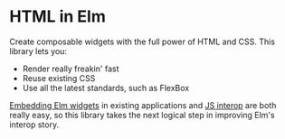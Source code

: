 # HTML in Elm

Create composable widgets with the full power of HTML and CSS. This library
lets you:

  * Render really freakin' fast 
  * Reuse existing CSS
  * Use all the latest standards, such as FlexBox

[Embedding Elm widgets](https://github.com/evancz/elm-html-and-js) in existing
applications and [JS interop](http://elm-lang.org/learn/Ports.elm) are both
really easy, so this library takes the next logical step in improving Elm's
interop story.
